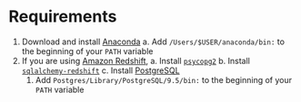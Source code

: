 # Requirements #
1. Download and install [Anaconda](https://repo.continuum.io/archive/Anaconda3-4.3.0-MacOSX-x86_64.pkg)
  a. Add `/Users/$USER/anaconda/bin:` to the beginning of your `PATH` variable
2. If you are using [Amazon Redshift](https://aws.amazon.com/redshift/),
  a. Install [`psycopg2`](https://anaconda.org/anaconda/psycopg2)
  b. Install [`sqlalchemy-redshift`](https://anaconda.org/conda-forge/sqlalchemy-redshift)
  c. Install [PostgreSQL](https://www.postgresql.org/download/)
    1. Add `Postgres/Library/PostgreSQL/9.5/bin:` to the beginning of your `PATH` variable
